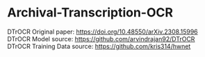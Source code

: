 # Archival-Transcription-OCR

DTrOCR Original paper: https://doi.org/10.48550/arXiv.2308.15996 <br>
DTrOCR Model source: https://github.com/arvindrajan92/DTrOCR <br>
DTrOCR Training Data source: https://github.com/kris314/hwnet <br>
